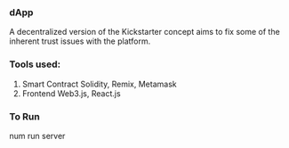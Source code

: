 ### dApp
A decentralized version of the Kickstarter concept aims to fix some of the inherent trust issues with the platform.

### Tools used:
 1. Smart Contract
   Solidity, Remix, Metamask 
 2. Frontend
   Web3.js, React.js
### To Run
num run server
